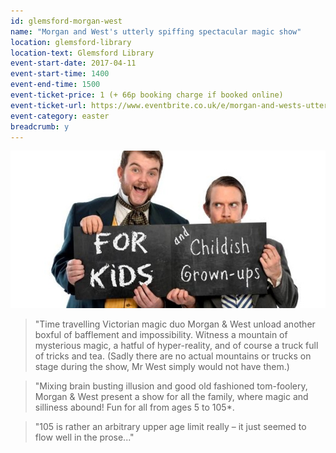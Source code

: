 ```yaml
---
id: glemsford-morgan-west
name: "Morgan and West's utterly spiffing spectacular magic show"
location: glemsford-library
location-text: Glemsford Library
event-start-date: 2017-04-11
event-start-time: 1400
event-end-time: 1500
event-ticket-price: 1 (+ 66p booking charge if booked online)
event-ticket-url: https://www.eventbrite.co.uk/e/morgan-and-wests-utterly-spiffing-spectacular-magic-show-tickets-31578156115
event-category: easter
breadcrumb: y
---
```


![Morgan and West](/images/featured/featured-morgan-west.jpg)

> "Time travelling Victorian magic duo Morgan & West unload another boxful of bafflement and impossibility. Witness a mountain of mysterious magic, a hatful of hyper-reality, and of course a truck full of tricks and tea. (Sadly there are no actual mountains or trucks on stage during the show, Mr West simply would not have them.)

> "Mixing brain busting illusion and good old fashioned tom-foolery, Morgan & West present a show for all the family, where magic and silliness abound! Fun for all from ages 5 to 105*.

> "105 is rather an arbitrary upper age limit really – it just seemed to flow well in the prose..."
